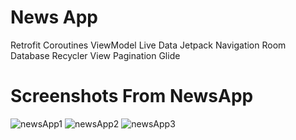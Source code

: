 # News App

Retrofit
Coroutines
ViewModel
Live Data
Jetpack Navigation
Room Database
Recycler View
Pagination
Glide

# Screenshots From NewsApp
![newsApp1](https://user-images.githubusercontent.com/51151820/171380553-45cbd413-22c5-4c8f-9e67-3fc7ff830130.PNG)
![newsApp2](https://user-images.githubusercontent.com/51151820/171380879-a8fe5bc7-1e82-4634-aed9-e0aa33e2b300.PNG)
![newsApp3](https://user-images.githubusercontent.com/51151820/171380917-6f97060c-59cd-461b-ac94-aad9e9199bfc.PNG)
